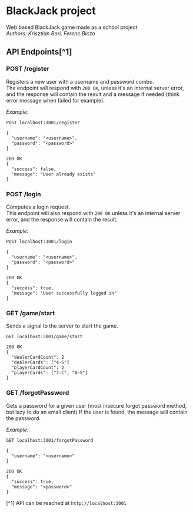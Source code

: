 # BlackJack project

Web based BlackJack game made as a school project<br>
*Authors: Krisztian Bori, Ferenc Biczo*

## API Endpoints[^1]
### POST /register

Registers a new user with a username and password combo.<br>
The endpoint will respond with `200 OK`, unless it's an internal server error, and the response will contain the result and a message if needed (think error message when failed for example).<br>

*Example:*
```http-request
POST localhost:3001/register

{
  "username": "<username>",
  "password": "<password>"
}

200 OK
{
  "success": false,
  "message": "User already exists"
}
```

### POST /login

Computes a login request.<br>
This endpoint will also respond with `200 OK` unless it's an internal server error, and the response will contain the result.<br>

*Example:*
```http-request
POST localhost:3001/login

{
  "username": "<username>",
  "password": "<password>"
}

200 OK
{
  "success": true,
  "message": "User successfully logged in"
}
```

### GET /game/start

Sends a signal to the server to start the game.

```http-request
GET localhost:3001/game/start

200 OK
{
  "dealerCardCount": 2
  "dealerCards": ["4-S"]
  "playerCardCount": 2
  "playerCards": ["7-C", "A-S"]
}
```

### GET /forgotPassword

Gets a password for a given user (most insecure forgot password method, but lazy to do an email client)
If the user is found, the message will contain the password.

*Example:*
```http-request
GET localhost:3001/forgotPassword

{
  "username": "<username>"
}

200 OK
{
  "success": true,
  "message": "<password>"
}
```

[^1] API can be reached at `http://localhost:3001`
